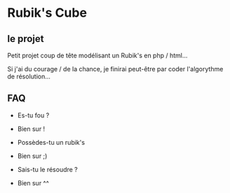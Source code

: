 # Rubik's Cube

## le projet

Petit projet coup de tête modélisant un Rubik's en php / html...

Si j'ai du courage / de la chance, je finirai peut-être par coder l'algorythme de résolution...

## FAQ

+ Es-tu fou ?
- Bien sur !

+ Possèdes-tu un rubik's
- Bien sur ;)

+ Sais-tu le résoudre ?
- Bien sur ^^
